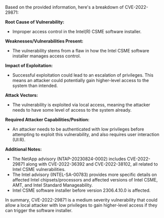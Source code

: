 Based on the provided information, here's a breakdown of CVE-2022-29871:

**Root Cause of Vulnerability:**
- Improper access control in the Intel(R) CSME software installer.

**Weaknesses/Vulnerabilities Present:**
- The vulnerability stems from a flaw in how the Intel CSME software installer manages access control.

**Impact of Exploitation:**
- Successful exploitation could lead to an escalation of privileges. This means an attacker could potentially gain higher-level access to the system than intended.

**Attack Vectors:**
- The vulnerability is exploited via local access, meaning the attacker needs to have some level of access to the system already.

**Required Attacker Capabilities/Position:**
- An attacker needs to be authenticated with low privileges before attempting to exploit this vulnerability, and also requires user interaction (UI:R).

**Additional Notes:**
- The NetApp advisory (NTAP-20230824-0002) includes CVE-2022-29871 along with CVE-2022-36392 and CVE-2022-38102, all related to Intel CSME vulnerabilities.
- The Intel advisory (INTEL-SA-00783) provides more specific details on affected Intel chipsets/processors and affected versions of Intel CSME, AMT, and Intel Standard Manageability.
- Intel CSME software installer before version 2306.4.10.0 is affected.

In summary, CVE-2022-29871 is a medium severity vulnerability that could allow a local attacker with low privileges to gain higher-level access if they can trigger the software installer.